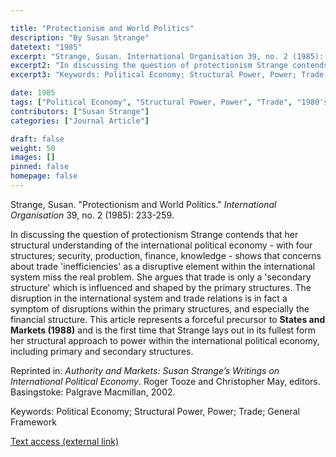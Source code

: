 ```yaml
---

title: "Protectionism and World Politics"
description: "By Susan Strange"
datetext: "1985"
excerpt: "Strange, Susan. International Organisation 39, no. 2 (1985): 233-259."
excerpt2: "In discussing the question of protectionism Strange contends that her structural understanding of the international political economy - with four structures; security, production, finance, knowledge - shows that concerns about trade 'inefficiencies' as a disruptive element within the international system miss the real problem. She argues that trade is only a 'secondary structure' which is influenced and shaped by the primary structures. The disruption in the international system and trade relations is in fact a symptom of disruptions within the primary structures, and especially the financial structure. This article represents a forceful precursor to States and Markets (1988) and is the first time that Strange lays out in its fullest form her structural approach to power within the international political economy, including primary and secondary structures.  Reprinted in: Authority and Markets: Susan Strange’s Writings on International Political Economy. Roger Tooze and Christopher May, editors. Basingstoke: Palgrave Macmillan, 2002."
excerpt3: "Keywords: Political Economy; Structural Power, Power; Trade; General Framework"

date: 1985
tags: ["Political Economy", "Structural Power, Power", "Trade", "1980's"]
contributors: ["Susan Strange"]
categories: ["Journal Article"]

draft: false
weight: 50
images: []
pinned: false
homepage: false
---
```


Strange, Susan. "Protectionism and World Politics." *International Organisation* 39, no. 2 (1985): 233-259.

In discussing the question of protectionism Strange contends that her structural understanding of the international political economy - with four structures; security, production, finance, knowledge - shows that concerns about trade 'inefficiencies' as a disruptive element within the international system miss the real problem. She argues that trade is only a 'secondary structure' which is influenced and shaped by the primary structures. The disruption in the international system and trade relations is in fact a symptom of disruptions within the primary structures, and especially the financial structure. This article represents a forceful precursor to **States and Markets (1988)** and is the first time that Strange lays out in its fullest form her structural approach to power within the international political economy, including primary and secondary structures.

Reprinted in: *Authority and Markets: Susan Strange’s Writings on International Political Economy*. Roger Tooze and Christopher May, editors. Basingstoke: Palgrave Macmillan, 2002.

Keywords: Political Economy; Structural Power, Power; Trade; General Framework

[Text access (external link)](https://doi.org/10.1017/S0020818300026965)
